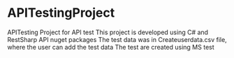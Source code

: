 # APITestingProject
APITesting Project for API test
This project is developed using C# and RestSharp API nuget packages
The test data was in Createuserdata.csv file, where the user can add the test data
The test are created using MS test
